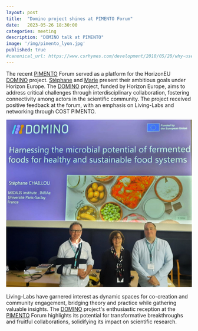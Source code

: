 ```yaml
---
layout: post
title:  "Domino project shines at PIMENTO Forum"
date:   2023-05-26 18:30:00
categories: meeting
description: "DOMINO talk at PIMENTO"
image: '/img/pimento_lyon.jpg'
published: true
#canonical_url: https://www.csrhymes.com/development/2018/05/28/why-use-a-static-site-generator.html
---
```


The recent [PIMENTO](https://fme.micalis.fr/projects/pimento/) Forum served as a platform for the HorizonEU [DOMINO](https://fme.micalis.fr/projects/domino/) project. [Stéphane](https://fme.micalis.fr/team/stephane-chaillou/) and [Marie](https://fme.micalis.fr/team/marie-christine-champomier-verges/)  present their ambitious goals under Horizon Europe. The [DOMINO](https://fme.micalis.fr/projects/domino/) project, funded by Horizon Europe, aims to address critical challenges through interdisciplinary collaboration, fostering connectivity among actors in the scientific community. The project received positive feedback at the forum, with an emphasis on Living-Labs and networking through COST PIMENTO. 

![](/img/post_230530_pimento_forum.png)

Living-Labs have garnered interest as dynamic spaces for co-creation and community engagement, bridging theory and practice while gathering valuable insights. The [DOMINO](https://fme.micalis.fr/projects/domino/) project's enthusiastic reception at the [PIMENTO](https://fme.micalis.fr/projects/pimento/) Forum highlights its potential for transformative breakthroughs and fruitful collaborations, solidifying its impact on scientific research.
